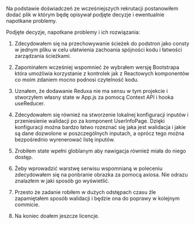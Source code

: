 Na podstawie doświadczeń ze wcześniejszych rekrutacji postanowiłem dodać plik w którym będę opisywał podjęte decyzje i ewentualnie napotkane problemy.

Podjęte decyzje, napotkane problemy i ich rozwiązania:

1. Zdecydowałem się na przechowywanie ścieżek do podstron jako consty w jednym pliku w celu ułatwienia zachoania spójności kodu i łatwości zarządzania ścieżkami.

2. Zapominałem wcześniej wspomnieć że wybrałem wersję Bootstrapa która umożliwia korzystanie z kontrolek jak z Reactowych komponentów co moim zdaniem mocno podnosi czytelność kodu.

3. Uznałem, że dodawanie Reduxa nie ma sensu w tym projekcie i stworzyłem własny state w App.js za pomocą Context API i hooka useReducer.

4. Zdecydowałem się również na stworzenie lokalnej konfiguracji inputów i przeniesienie walidacji po za komponent UserInfoPage. Dzięki konfiguracji można bardzo łatwo rozeznać się jaka jest walidacja i jakie są dane dozwolone w poszczególnych inputach, a oprócz tego można bezpośrednio wyrenerować listę inputów.

5. Zrobiłem state wpełni globlanym aby nawigacja również miała do niego dostęp.

6. Żeby wprowadzić warstwę serwisu wspomnianą w poleceniu zdecydowałem się na ponbranie obrazka za pomocą axiosa. Nie odrazu znalazłem w jaki sposób go wyświetlić.

7. Przesto że zadanie robiłem w dużych odstępach czasu źle zapamiętałem sposób walidacji i będzie ona do poprawy w kolejnym commicie.

8. Na koniec doałem jeszcze licencje.

